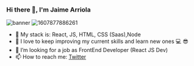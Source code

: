 ### Hi there 👋, I'm Jaime Arriola
![banner](https://media-exp1.licdn.com/dms/image/C4D16AQGBK763W-dKiA/profile-displaybackgroundimage-shrink_350_1400/0/1607548115945?e=1613001600&v=beta&t=y4R7UkEXdRodmA49ztqR8lmh8rSwd3PgQiN06G9cI-c)
![1607877886261](https://user-images.githubusercontent.com/37816437/111085415-ec79aa00-84dc-11eb-93ad-127183962146.jpeg)
- :gem: My stack is: React, JS, HTML, CSS (Saas),Node
- 🌱 I love to keep improving my current skills and learn new ones :computer: :sunglasses:
- 👯 I’m looking for a job as FrontEnd Developer (React JS Dev)
- 📫 How to reach me: [Twitter](https://twitter.com/JaimeArriola8)

<!--
**ing-arriola/ing-arriola** is a ✨ _special_ ✨ repository because its `README.md` (this file) appears on your GitHub profile.

Here are some ideas to get you started:
- 🔭 I’m currently working on ...
- 👯 I’m looking to collaborate on ...
- 🤔 I’m looking for help with ...
- 💬 Ask me about ...
- 📫 How to reach me: ...
- 😄 Pronouns: ...
- ⚡ Fun fact: ...
-->
